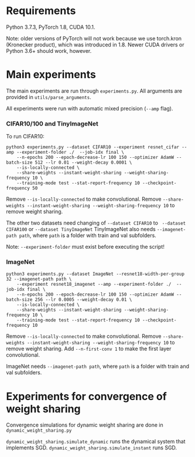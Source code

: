 # Requirements
Python 3.7.3, PyTorch 1.8, CUDA 10.1.

Note: older versions of PyTorch will not work because we use torch.kron (Kronecker product),
 which was introduced in 1.8. Newer CUDA drivers or Python 3.6+ should work, however.

# Main experiments
The main experiments are run through `experiments.py`. All arguments are provided in `utils/parse_arguments`.

All experiments were run with automatic mixed precision (`--amp` flag).

### CIFAR10/100 and TinyImageNet

To run CIFAR10:
```
python3 experiments.py --dataset CIFAR10 --experiment resnet_cifar --amp --experiment-folder ./  --job-idx final \
    --n-epochs 200 --epoch-decrease-lr 100 150 --optimizer AdamW --batch-size 512 --lr 0.01 --weight-decay 0.0001 \
    --is-locally-connected \
    --share-weights --instant-weight-sharing --weight-sharing-frequency 10 \
    --training-mode test --stat-report-frequency 10 --checkpoint-frequency 50
```
Remove `--is-locally-connected` to make convolutional. 
Remove `--share-weights --instant-weight-sharing --weight-sharing-frequency 10` to remove weight sharing.

The other two datasets need changing of `--dataset CIFAR10` to 
` --dataset CIFAR100` or  `--dataset TinyImageNet`
TinyImageNet also needs `--imagenet-path path`, where `path` is a folder with train and val subfolders.

Note: `--experiment-folder` must exist before executing the script!

### ImageNet

```
python3 experiments.py --dataset ImageNet --resnet18-width-per-group 32 --imagenet-path path \
    --experiment resnet18_imagenet --amp --experiment-folder ./  --job-idx final \
    --n-epochs 200 --epoch-decrease-lr 100 150 --optimizer AdamW --batch-size 256 --lr 0.0005 --weight-decay 0.01 \
    --is-locally-connected \
    --share-weights --instant-weight-sharing --weight-sharing-frequency 10 \
    --training-mode test --stat-report-frequency 10 --checkpoint-frequency 10
```
Remove `--is-locally-connected` to make convolutional. 
Remove `--share-weights --instant-weight-sharing --weight-sharing-frequency 10` to remove weight sharing.
Add `--n-first-conv 1` to make the first layer convolutional.

ImageNet needs `--imagenet-path path`, where `path` is a folder with train and val subfolders.


# Experiments for convergence of weight sharing

Convergence simulations for dynamic weight sharing are done in `dynamic_weight_sharing.py`

`dynamic_weight_sharing.simulate_dynamic` runs the dynamical system that implements SGD. 
`dynamic_weight_sharing.simulate_instant` runs SGD.